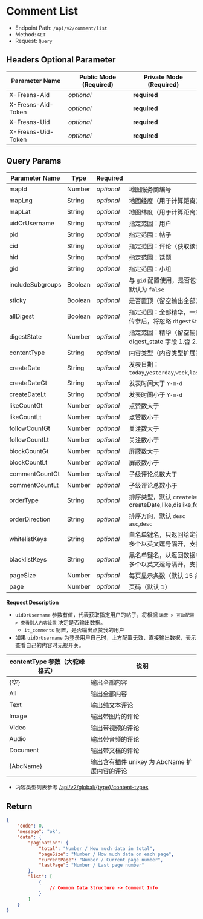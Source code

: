# Comment List

- Endpoint Path: `/api/v2/comment/list`
- Method: `GET`
- Request: `Query`

## Headers Optional Parameter

| Parameter Name | Public Mode (Required) | Private Mode (Required) |
| --- | --- | --- |
| X-Fresns-Aid | *optional* | **required** |
| X-Fresns-Aid-Token | *optional* | **required** |
| X-Fresns-Uid | *optional* | **required** |
| X-Fresns-Uid-Token | *optional* | **required** |

## Query Params

| Parameter Name | Type | Required | Description |
| --- | --- | --- | --- |
| mapId | Number | *optional* | 地图服务商编号 |
| mapLng | String | *optional* | 地图经度（用于计算距离） |
| mapLat | String | *optional* | 地图纬度（用于计算距离） |
| uidOrUsername | String | *optional* | 指定范围：用户 |
| pid | String | *optional* | 指定范围：帖子 |
| cid | String | *optional* | 指定范围：评论（获取该评论的子孙级评论） |
| hid | String | *optional* | 指定范围：话题 |
| gid | String | *optional* | 指定范围：小组 |
| includeSubgroups | Boolean | *optional* | 与 `gid` 配置使用，是否包含子级小组的内容<br>默认为 `false` |
| sticky | Boolean | *optional* | 是否置顶（留空输出全部） |
| allDigest | Boolean | *optional* | 指定范围：全部精华，一级精华和二级精华<br>传参后，将忽略 `digestState` 参数 |
| digestState | Number | *optional* | 指定范围：精华（留空输出全部）<br>digest_state 字段 1.否 2.一级精华 3.二级精华 |
| contentType | String | *optional* | 内容类型（内容类型扩展配置的参数） |
| createDate | String | *optional* | 发表日期：`today`,`yesterday`,`week`,`lastWeek`,`month`,`lastMonth`,`year`,`lastYear` |
| createDateGt | String | *optional* | 发表时间大于 `Y-m-d` |
| createDateLt | String | *optional* | 发表时间小于 `Y-m-d` |
| likeCountGt | Number | *optional* | 点赞数大于 |
| likeCountLt | Number | *optional* | 点赞数小于 |
| followCountGt | Number | *optional* | 关注数大于 |
| followCountLt | Number | *optional* | 关注数小于 |
| blockCountGt | Number | *optional* | 屏蔽数大于 |
| blockCountLt | Number | *optional* | 屏蔽数小于 |
| commentCountGt | Number | *optional* | 子级评论总数大于 |
| commentCountLt | Number | *optional* | 子级评论总数小于 |
| orderType | String | *optional* | 排序类型，默认 `createDate`<br>createDate,like,dislike,follow,block,comment |
| orderDirection | String | *optional* | 排序方向，默认 `desc`<br>`asc`,`desc` |
| whitelistKeys | String | *optional* | 白名单键名，只返回给定键名的键值对<br>多个以英文逗号隔开，支持「点表示法」表示多维数组 |
| blacklistKeys | String | *optional* | 黑名单键名，从返回数据中删除指定的键值对<br>多个以英文逗号隔开，支持「点表示法」表示多维数组 |
| pageSize | Number | *optional* | 每页显示条数（默认 15 条） |
| page | Number | *optional* | 页码（默认 1） |

**Request Description**

- `uidOrUsername` 参数有值，代表获取指定用户的帖子，将根据 `运营 > 互动配置 > 查看别人内容设置` 决定是否输出数据。
    - `it_comments` 配置，是否输出点赞我的用户
- 如果 `uidOrUsername` 为登录用户自己时，上方配置无效，直接输出数据，表示查看自己的内容时无视开关。

| contentType 参数（大驼峰格式） | 说明 |
| --- | --- |
| {空} | 输出全部内容 |
| All | 输出全部内容 |
| Text | 输出纯文本评论 |
| Image | 输出带图片的评论 |
| Video | 输出带视频的评论 |
| Audio | 输出带音频的评论 |
| Document | 输出带文档的评论 |
| {AbcName} | 输出含有插件 unikey 为 AbcName 扩展内容的评论 |

- 内容类型列表参考 [/api/v2/global/{type}/content-types](../global/content-types.md)

## Return

```json
{
    "code": 0,
    "message": "ok",
    "data": {
        "pagination": {
            "total": "Number / How much data in total",
            "pageSize": "Number / How much data on each page",
            "currentPage": "Number / Current page number",
            "lastPage": "Number / Last page number"
        },
        "list": [
            {
                // Common Data Structure -> Comment Info
            }
        ]
    }
}
```
